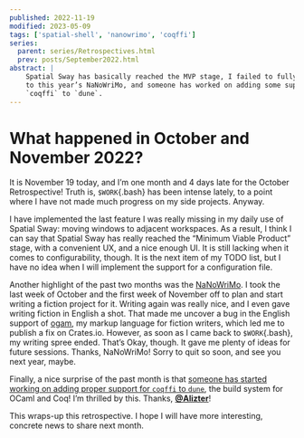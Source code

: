 ```yaml
---
published: 2022-11-19
modified: 2023-05-09
tags: ['spatial-shell', 'nanowrimo', 'coqffi']
series:
  parent: series/Retrospectives.html
  prev: posts/September2022.html
abstract: |
    Spatial Sway has basically reached the MVP stage, I failed to fully commit
    to this year’s NaNoWriMo, and someone has worked on adding some support for
    `coqffi` to `dune`.
---
```


# What happened in October and November 2022?

It is November 19 today, and I’m one month and 4 days late for the October
Retrospective! Truth is, `$WORK`{.bash} has been intense lately, to a point
where I have not made much progress on my side projects. Anyway.

I have implemented the last feature I was really missing in my daily
use of Spatial Sway: moving windows to adjacent workspaces. As a
result, I think I can say that Spatial Sway has really reached the
“Minimum Viable Product” stage, with a convenient UX, and a nice
enough UI. It is still lacking when it comes to configurability,
though. It is the next item of my TODO list, but I have no idea when I
will implement the support for a configuration file.

Another highlight of the past two months was the
[NaNoWriMo](https://nanowrimo.org). I took the last week of October and the
first week of November off to plan and start writing a fiction project for it.
Writing again was really nice, and I even gave writing fiction in English a
shot. That made me uncover a bug in the English support of
[ogam](https://crates.io/crates/ogam), my markup language for fiction writers,
which led me to publish a fix on Crates.io. However, as soon as I came back to
`$WORK`{.bash}, my writing spree ended. That’s Okay, though. It gave me plenty
of ideas for future sessions. Thanks, NaNoWriMo! Sorry to quit so soon, and see
you next year, maybe.

Finally, a nice surprise of the past month is that [someone has started working
on adding proper support for `coqffi` to
`dune`](https://github.com/ocaml/dune/pull/6489), the build system for OCaml
and Coq! I’m thrilled by this. Thanks,
[**@Alizter**](https://github.com/Alizter)!

This wraps-up this retrospective. I hope I will have more interesting,
concrete news to share next month.
